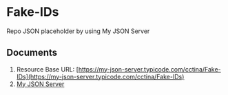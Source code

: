 # Fake-IDs
Repo JSON placeholder by using My JSON Server

## Documents

1. Resource Base URL: [https://my-json-server.typicode.com/cctina/Fake-IDs](https://my-json-server.typicode.com/cctina/Fake-IDs)
1. [My JSON Server](https://my-json-server.typicode.com/)
